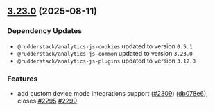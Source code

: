 ## [3.23.0](https://github.com/rudderlabs/rudder-sdk-js/compare/@rudderstack/analytics-js@3.22.1...@rudderstack/analytics-js@3.23.0) (2025-08-11)

### Dependency Updates

* `@rudderstack/analytics-js-cookies` updated to version `0.5.1`
* `@rudderstack/analytics-js-common` updated to version `3.23.0`
* `@rudderstack/analytics-js-plugins` updated to version `3.12.0`

### Features

* add custom device mode integrations support ([#2309](https://github.com/rudderlabs/rudder-sdk-js/issues/2309)) ([db078e6](https://github.com/rudderlabs/rudder-sdk-js/commit/db078e6bae9ab57a18003ac3fa231be8d94cdcaa)), closes [#2295](https://github.com/rudderlabs/rudder-sdk-js/issues/2295) [#2299](https://github.com/rudderlabs/rudder-sdk-js/issues/2299)


